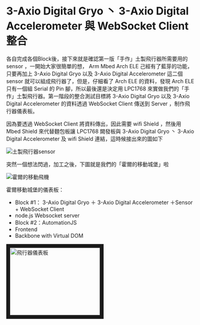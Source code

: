 # 3-Axio Digital Gryo 丶 3-Axio Digital Accelerometer 與 WebSocket Client 整合
各自完成各個Block後，接下來就是確認第一版「手作」土製飛行器所需要用的 sensor ，一開始大家很簡單的想， Arm Mbed Arch ELE 己經有了藍芽的功能，只要再加上 3-Axio Digital Gryo 以及 3-Axio Digital Accelerometer 這二個 sensor 就可以組成飛行器了，但是，仔細看了 Arch ELE 的資料，發現 Arch ELE 只有一個組 Serial 的 Pin 腳，所以最後還是決定用 LPC1768 來實做我們的「手作」土製飛行器。第一階段的整合測試目標將 3-Axio Digital Gryo 以及 3-Axio Digital Accelerometer 的資料透過 WebSocket Client 傳送到 Server ，制作飛行器儀表板。

因為要透過 WebSocket Client 將資料傳出，因此需要 wifi Shield ，然後用 Mbed Shield 來代替麵包板讓 LPC1768 闕發板與 3-Axio Digital Gryo 丶 3-Axio Digital Accelerometer 及  wifi Shield 連結，這時候接出來的圖如下

![土製飛行器sensor](http://i.imgur.com/5hYrd0V.jpg)

突然一個想法閃過，加工之後，下圖就是我們的「霍爾的移動城堡」啦

![霍爾的移動飛機](http://i.imgur.com/AE6ktnp.jpg)

霍爾移動城堡的儀表板：
* Block #1： 3-Axio Digital Gryo ＋ 3-Axio Digital Accelerometer ＋Sensor + WebSocket Client 
 * node.js Websocket server
* Block #2：AutomationJS
 * Frontend
 * Backbone with Virtual DOM

<a href="http://www.youtube.com/watch?feature=player_embedded&v=BoEDQUnGsSw" target="_blank"><img src="http://img.youtube.com/vi/BoEDQUnGsSw/0.jpg" alt="飛行器儀表板" width="240" height="180" border="10" /></a>
